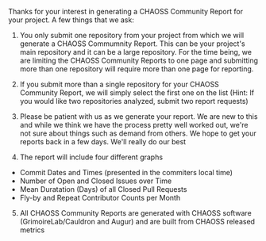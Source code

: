 Thanks for your interest in generating a CHAOSS Community Report for your project. A few things that we ask: 

1) You only submit one repository from your project from which we will generate a CHAOSS Commumnity Report. This can be your project's main repository and it can be a large repository. For the time being, we are limiting the CHAOSS Community Reports to one page and submitting more than one repository will require more than one page for reporting. 

2) If you submit more than a single repository for your CHAOSS Community Report, we will simply select the first one on the list (Hint: If you would like two repositories analyzed, submit two report requests)

3) Please be patient with us as we generate your report. We are new to this and while we think we have the process pretty well worked out, we're not sure about things such as demand from others. We hope to get your reports back in a few days. We'll really do our best 

4) The report will include four different graphs 
  - Commit Dates and Times (presented in the commiters local time)
  - Number of Open and Closed Issues over Time 
  - Mean Duratation (Days) of all Closed Pull Requests 
  - Fly-by and Repeat Contributor Counts per Month
  
5) All CHAOSS Community Reports are generated with CHAOSS software (GrimoireLab/Cauldron and Augur) and are built from CHAOSS released metrics 
